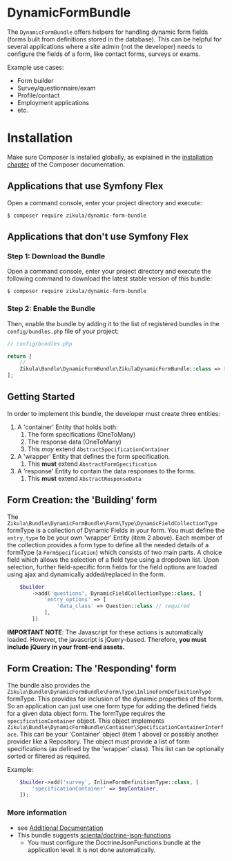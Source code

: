 DynamicFormBundle
=================

The `DynamicFormBundle` offers helpers for handling dynamic form fields (forms built from definitions stored in
the database). This can be helpful for several applications where a site admin (not the developer) needs to configure
the fields of a form, like contact forms, surveys or exams.

Example use cases:
 - Form builder
 - Survey/questionnaire/exam
 - Profile/contact
 - Employment applications
 - etc.

Installation
============

Make sure Composer is installed globally, as explained in the
[installation chapter](https://getcomposer.org/doc/00-intro.md)
of the Composer documentation.

Applications that use Symfony Flex
----------------------------------

Open a command console, enter your project directory and execute:

```console
$ composer require zikula/dynamic-form-bundle
```

Applications that don't use Symfony Flex
----------------------------------------

### Step 1: Download the Bundle

Open a command console, enter your project directory and execute the
following command to download the latest stable version of this bundle:

```console
$ composer require zikula/dynamic-form-bundle
```

### Step 2: Enable the Bundle

Then, enable the bundle by adding it to the list of registered bundles
in the `config/bundles.php` file of your project:

```php
// config/bundles.php

return [
    // ...
    Zikula\Bundle\DynamicFormBundle\ZikulaDynamicFormBundle::class => ['all' => true],
];
```

Getting Started
---------------

In order to implement this bundle, the developer must create three entities:

1. A 'container' Entity that holds both:
   1. The form specifications (OneToMany)
   2. The response data (OneToMany)
   3. This _may_ extend `AbstractSpecificationContainer`
2. A 'wrapper' Entity that defines the form specification.
   1. This **must** extend `AbstractFormSpecification`
3. A 'response' Entity to contain the data responses to the forms.
   1. This **must** extend `AbstractResponseData`

Form Creation: the 'Building' form
----------------------------------

The `Zikula\Bundle\DynamicFormBundle\Form\Type\DynamicFieldCollectionType` formType is a collection of Dynamic Fields in
your form. You must define the `entry_type` to be your own 'wrapper' Entity (item 2 above). Each member of the
collection provides a form type to define all the needed details of a formType (a `FormSpecification`) which consists of
two main parts. A choice field which allows the selection of a field type using a dropdown list. Upon selection, further
field-specific form fields for the field options are loaded using ajax and dynamically added/replaced in the form. 

```php
    $builder
        ->add('questions', DynamicFieldCollectionType::class, [
            'entry_options' => [
                'data_class' => Question::class // required
            ],
        ])
```
**IMPORTANT NOTE**: The Javascript for these actions is automatically loaded. However, the javascript is jQuery-based.
Therefore, **you must include jQuery in your front-end assets.**

Form Creation: The 'Responding' form
------------------------------------

The bundle also provides the `Zikula\Bundle\DynamicFormBundle\Form\Type\InlineFormDefinitionType` formType. This
provides for inclusion of the dynamic properties of the form. So an application can just use one form type for adding
the defined fields for a given data object form. The formType requires the `specificationContainer` object. This object
implements `Zikula\Bundle\DynamicFormBundle\Container\SpecificationContainerInterface`. This can be your 'Container'
object (item 1 above) or possibly another provider like a Repository. The object must provide a list of form
specifications (as defined by the 'wrapper' class). This list can be optionally sorted or filtered as required.

Example:

```php
    $builder->add('survey', InlineFormDefinitionType::class, [
        'specificationContainer' => $myContainer,
    ]);
```

### More information

 - see [Additional Documentation](docs/index.md)
 - This bundle suggests [scienta/doctrine-json-functions](https://github.com/ScientaNL/DoctrineJsonFunctions)
   - You must configure the DoctrineJsonFunctions bundle at the application level. It is not done automatically.